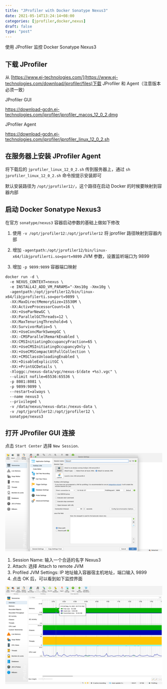 ```yaml
---
title: "JProfiler with Docker Sonatype Nexus3"
date: 2021-05-14T13:24:14+08:00
categories: [jprofiler,docker,nexus]
draft: false
type: "post"
---
```


使用 JProfiler 监控 Docker Sonatype Nexus3

## 下载 JProfiler

从 [https://www.ej-technologies.com/](https://www.ej-technologies.com/download/jprofiler/files)下载 JProfiler 和 Agent（注意版本必须一致）

JProfiler GUI

https://download-gcdn.ej-technologies.com/jprofiler/jprofiler_macos_12_0_2.dmg

JProfiler Agent

https://download-gcdn.ej-technologies.com/jprofiler/jprofiler_linux_12_0_2.sh

## 在服务器上安装 JProfiler Agent

将下载后的 `jprofiler_linux_12_0_2.sh` 传到服务器上，通过 `sh jprofiler_linux_12_0_2.sh` 命令按提示安装即可

默认安装路径为 `/opt/jprofiler12/`，这个路径在启动 Docker 的时候要映射到容器内部

## 启动 Docker Sonatype Nexus3

在官方 `sonatype/nexus3` 容器启动参数的基础上做如下修改

1. 使用 `-v /opt/jprofiler12:/opt/jprofiler12` 将 jprofiler 路径映射到容器内部

2. 增加 `-agentpath:/opt/jprofiler12/bin/linux-x64/libjprofilerti.so=port=9899` JVM 参数，设置监听端口为 9899

3. 增加 `-p 9899:9899` 容器端口映射

```shell
docker run -d \
  -e NEXUS_CONTEXT=nexus \
  -e INSTALL4J_ADD_VM_PARAMS="-Xms10g -Xmx10g \
  -agentpath:/opt/jprofiler12/bin/linux-x64/libjprofilerti.so=port=9899 \
  -XX:MaxDirectMemorySize=15530M \
  -XX:ActiveProcessorCount=16 \
  -XX:+UseParNewGC \
  -XX:ParallelGCThreads=12 \
  -XX:MaxTenuringThreshold=6 \
  -XX:SurvivorRatio=5 \
  -XX:+UseConcMarkSweepGC \
  -XX:-CMSParallelRemarkEnabled \
  -XX:CMSInitiatingOccupancyFraction=65 \
  -XX:+UseCMSInitiatingOccupancyOnly \
  -XX:+UseCMSCompactAtFullCollection \
  -XX:+CMSClassUnloadingEnabled \
  -XX:+DisableExplicitGC \
  -XX:+PrintGCDetails \
  -Xloggc:/nexus-data/vgc/nexus-$(date +%s).vgc" \
  --ulimit nofile=65536:65536 \
  -p 8081:8081 \
  -p 9899:9899 \
  --restart=always \
  --name nexus3 \
  --privileged \
  -v /data/nexus/nexus-data:/nexus-data \
  -v /opt/jprofiler12:/opt/jprofiler12 \
  sonatype/nexus3  
```

## 打开 JProfiler GUI 连接

点击 `Start Center` 选择 `New Session`.

![jprofiler_new](/images/posts/jprofiler-with-docker/jprofiler_new.png)

1. Session Name: 输入一个合适的名字 Nexus3
2. Attach: 选择 Attach to remote JVM
3. Profiled JVM Settings: IP 地址输入容器宿主机地址，端口输入 9899
4. 点击 OK 后，可以看到如下监控界面

![jprofiler_main](/images/posts/jprofiler-with-docker/jprofiler_main.png)